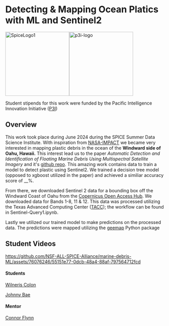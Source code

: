 # Detecting & Mapping Ocean Platics with ML and Sentinel2

<div style="display: flex; flex-direction: row;">
    <img src="https://github.com/NSF-ALL-SPICE-Alliance/marine-debris-ML/assets/76076246/1521c60c-e40c-4b39-84ae-8feab2e8c91b" alt="SpiceLogo1" width="200"/>
    <img src="https://github.com/NSF-ALL-SPICE-Alliance/marine-debris-ML/assets/76076246/6b7b2573-7fb7-4d1e-bd82-6ee3bc99c6c1" alt="p3i-logo" width="200"/>
</div>

Student stipends for this work were funded by the Pacific Intelligence Innovation Initiative ([P3I](https://hawaiip3i.org/))



## Overview 

This work took place during June 2024 during the SPICE Summer Data Science Institute. With inspiration from [NASA-IMPACT](https://github.com/NASA-IMPACT/marine_debris_ML) we became very interested in mapping plastic debris in the ocean of the **Windward side of Oahu, Hawaii.** This interest lead us to the paper *Automatic Detection and Identification of Floating Marine Debris Using Multispectral Satellite Imagery* and it's [github repo](https://github.com/miguelmendesduarte/Floating-Marine-Debris-Data). This amazing work contains data to train a model to detect plastic using Sentinel2. We trained a decision tree model (opposed to xgboost utilized in the paper) and achieved a similiar accuracy score of __%. 

From there, we downloaded Sentinel 2 data for a bounding box off the Windward Coast of Oahu from the [Copernicus Open Access Hub](https://dataspace.copernicus.eu/). We downloaded data for Bands 1-8, 11 & 12. This data was processed utilizing the Texas Advanced Computing Center ([TACC](https://tacc.utexas.edu/)); the workflow can be found in Sentinel-Query1.ipynb. 

Lastly we utilized our trained model to make predictions on the processed data. The predictions were mapped utilizing the [geemap](https://geemap.org/) Python package


## Student Videos



https://github.com/NSF-ALL-SPICE-Alliance/marine-debris-ML/assets/76076246/55151e77-0dcb-48a4-88af-797564712fcd





#### Students 

[Wilneris Colon ](https://github.com/wcarri)

[Johnny Bae](https://github.com/9un-Bae)

#### Mentor 

[Connor Flynn](https://github.com/ConnorFlynn)




